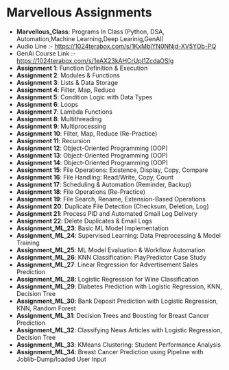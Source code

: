 # Marvellous Assignments

- **Marvellous_Class**: Programs In Class (Python, DSA, Automation,Machine Learning,Deep Learinig,GenAI)
- Audio Line :- https://1024terabox.com/s/1KxMbiYN0NNjd-XV5YOb-PQ
- GenAi Course Link :- https://1024terabox.com/s/1eAX23kAHCrUpI1ZcdaOSlg
- **Assignment 1**: Function Definition & Execution
- **Assignment 2**: Modules & Functions
- **Assignment 3**: Lists & Data Storage
- **Assignment 4**: Filter, Map, Reduce
- **Assignment 5**: Condition Logic with Data Types
- **Assignment 6**: Loops
- **Assignment 7**: Lambda Functions
- **Assignment 8**: Multithreading
- **Assignment 9**: Multiprocessing
- **Assignment 10**: Filter, Map, Reduce (Re-Practice)
- **Assignment 11**: Recursion
- **Assignment 12**: Object-Oriented Programming (OOP)
- **Assignment 13**: Object-Oriented Programming (OOP)
- **Assignment 14**: Object-Oriented Programming (OOP)
- **Assignment 15**: File Operations: Existence, Display, Copy, Compare
- **Assignment 16**: File Handling: Read/Write, Copy, Count
- **Assignment 17**: Scheduling & Automation (Reminder, Backup)
- **Assignment 18**: File Operations (Re-Practice)
- **Assignment 19**: File Search, Rename, Extension-Based Operations
- **Assignment 20**: Duplicate File Detection (Checksum, Deletion, Log)
- **Assignment 21**: Process PID and Automated Gmail Log Delivery
- **Assignment 22**: Delete Duplicates & Email Logs
- **Assignment_ML_23**: Basic ML Model Implementation
- **Assignment_ML_24**: Supervised Learning: Data Preprocessing & Model Training
- **Assignment_ML_25**: ML Model Evaluation & Workflow Automation
- **Assignment_ML_26**: KNN Classification: PlayPredictor Case Study
- **Assignment_ML_27**: Linear Regression for Advertisement Sales Prediction
- **Assignment_ML_28**: Logistic Regression for Wine Classification
- **Assignment_ML_29**: Diabetes Prediction with Logistic Regression, KNN, Decision Tree
- **Assignment_ML_30**: Bank Deposit Prediction with Logistic Regression, KNN, Random Forest
- **Assignment_ML_31**: Decision Trees and Boosting for Breast Cancer Prediction
- **Assignment_ML_32**: Classifying News Articles with Logistic Regression, Decision Tree
- **Assignment_ML_33**: KMeans Clustering: Student Performance Analysis
- **Assignment_ML_34**: Breast Cancer Prediction using Pipeline with Joblib-Dump/loaded User Input
